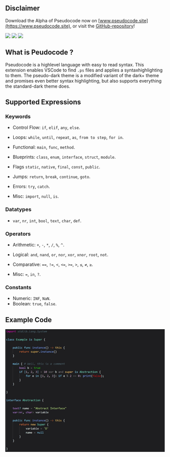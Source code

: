 ## Disclaimer
Download the Alpha of Pseudocode now on [www.pseudocode.site](https://www.pseudocode.site), or visit the [GitHub-repository](https://github.com/xtay2/Pseudocode)!

![](https://img.shields.io/visual-studio-marketplace/d/xtay.pseudocode-lang?style=for-the-badge) 
![](https://img.shields.io/visual-studio-marketplace/stars/xtay.pseudocode-lang?style=for-the-badge) 
![](https://img.shields.io/visual-studio-marketplace/v/xtay.pseudocode-lang?style=for-the-badge)

## What is Peudocode ?

Pseudocode is a highlevel language with easy to read syntax. This extension enables VSCode to find `.ps` files and applies a syntaxhighlighting to them. The pseudo-dark theme is a modified variant of the dark+ theme and promises even better syntax highlighting, but also supports everything the standard-dark theme does.

## Supported Expressions

### Keywords
 - Control Flow: `if`, `elif`, `any`, `else`.

 - Loops: `while`, `until`, `repeat`, `as`, `from to step`, `for in`.

 - Functional: `main`, `func`, `method`.

 - Blueprints: `class`, `enum`, `interface`, `struct`, `module`.

 - Flags `static`, `native`, `final`, `const`, `public`.

 - Jumps: `return`, `break`, `continue`, `goto`.

 - Errors: `try`, `catch`.

 - Misc: `import`, `null`, `is`.

### Datatypes
 - `var`, `nr`, `int`, `bool`, `text`, `char`, `def`.

### Operators

 - Arithmetic: `+`, `-`, `*`, `/`, `%`, `^`.

 - Logical: `and`, `nand`, `or`, `nor`, `xor`, `xnor`, `root`, `not`.

 - Comparative: `==`, `!=`, `<`, `<=`, `>=`, `>`, `≤`, `≠`, `≥`.

 - Misc: `=`, `in`, `?`.

### Constants
 - Numeric: `INF`, `NaN`.
 - Boolean: `true`, `false`.

## Example Code

![Example Code Snippet](https://raw.githubusercontent.com/xtay2/Pseudocode/main/VSCode%20Syntaxhighlighter/SampleCode.jpg)